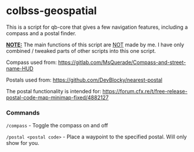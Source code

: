 # colbss-geospatial

This is a script for qb-core that gives a few navigation features, including a compass and a postal finder.

<u>**NOTE:**</u> The main functions of this script are <u>NOT</u> made by me. I have only combined / tweaked parts of other scripts into this one script.

Compass used from:
https://gitlab.com/MsQuerade/Compass-and-street-name-HUD

Postals used from:
https://github.com/DevBlocky/nearest-postal

The postal functionality is intended for: https://forum.cfx.re/t/free-release-postal-code-map-minimap-fixed/4882127

### Commands
`/compass` - Toggle the compass on and off

`/postal <postal code>` - Place a waypoint to the specified postal. Will only show for you.